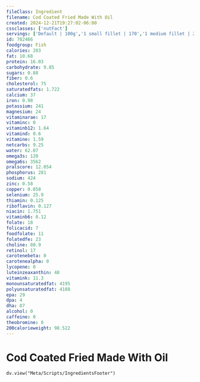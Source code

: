 ```yaml
---
fileClass: Ingredient
filename: Cod Coated Fried Made With Oil
created: 2024-12-21T19:27:02-06:00
cssclasses: ['nutFact']
servings: ['Default | 100g','1 small fillet | 170','1 medium fillet | 227','1 large fillet | 340','1 steak | 227','1 small cod (yield after cooking, bone removed) | 292','1 medium cod (yield after cooking, bone removed) | 585','1 large cod (yield after cooking, bone removed) | 878','1 cup, cooked, flaked | 136','1 oz, boneless, raw (yield after cooking) | 27']
id: 782466
foodgroup: Fish
calories: 203
fat: 10.68
protein: 16.03
carbohydrate: 9.85
sugars: 0.88
fiber: 0.6
cholesterol: 75
saturatedfats: 1.722
calcium: 37
iron: 0.98
potassium: 241
magnesium: 24
vitaminarae: 17
vitaminc: 0
vitaminb12: 1.64
vitamind: 0.6
vitamine: 1.59
netcarbs: 9.25
water: 62.07
omega3s: 120
omega6s: 3562
pralscore: 12.054
phosphorus: 281
sodium: 424
zinc: 0.58
copper: 0.058
selenium: 25.9
thiamin: 0.125
riboflavin: 0.127
niacin: 1.751
vitaminb6: 0.12
folate: 18
folicacid: 7
foodfolate: 11
folatedfe: 23
choline: 80.9
retinol: 17
carotenebeta: 0
carotenealpha: 0
lycopene: 0
luteinzeaxanthin: 48
vitamink: 11.3
monounsaturatedfat: 4195
polyunsaturatedfat: 4188
epa: 29
dpa: 4
dha: 87
alcohol: 0
caffeine: 0
theobromine: 0
200calorieweight: 98.522
---
```


# Cod Coated Fried Made With Oil

```dataviewjs
dv.view("Meta/Scripts/IngredientsFooter")
```